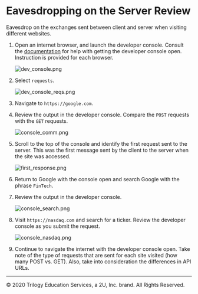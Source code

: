 # Eavesdropping on the Server Review

Eavesdrop on the exchanges sent between client and server when visiting different websites.

1. Open an internet browser, and launch the developer console. Consult the [documentation](https://support.airtable.com/hc/en-us/articles/232313848-How-to-open-the-developer-console) for help with getting the developer console open. Instruction is provided for each browser.

    ![dev_console.png](../Images/dev_console.png)

2. Select `requests`.

    ![dev_console_reqs.png](../Images/dev_console.png)

3. Navigate to `https://google.com`.

4. Review the output in the developer console. Compare the `POST` requests with the `GET` requests.

    ![console_comm.png](../Images/console_comm.png)

5. Scroll to the top of the console and identify the first request sent to the server. This was the first message sent by the client to the server when the site was accessed.

    ![first_response.png](../Images/first_response.png)

6. Return to Google with the console open and search Google with the phrase `FinTech`.

7. Review the output in the developer console.

    ![console_search.png](../Images/console_search.png)

8. Visit `https://nasdaq.com` and search for a ticker. Review the developer console as you submit the request.

    ![console_nasdaq.png](../Images/console_nasdaq.png)

9. Continue to navigate the internet with the developer console open. Take note of the type of requests that are sent for each site visited (how many POST vs. GET). Also, take into consideration the differences in API URLs.

---

© 2020 Trilogy Education Services, a 2U, Inc. brand. All Rights Reserved.
